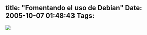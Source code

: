 title: "Fomentando el uso de Debian"
Date: 2005-10-07 01:48:43
Tags: 
---
<p><a mce_real_href="http://damog.nipl.net/images/usen-debian.jpg" target="_blank" href="http://damog.nipl.net/images/usen-debian.jpg"><img mce_real_src="http://damog.nipl.net/images/usen-debian-mini.jpg" src="http://damog.nipl.net/images/usen-debian-mini.jpg" border="0" hspace="0" vspace="0"/></a></p>

<a mce_real_href="http://damog.nipl.net/images/usen-debian.jpg" target="_blank" href="http://damog.nipl.net/images/usen-debian.jpg"></a><br/><br/>
